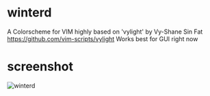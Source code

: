 # winterd
A Colorscheme for VIM highly based on 'vylight' by Vy-Shane Sin Fat  https://github.com/vim-scripts/vylight 
Works best for GUI right now

# screenshot
![winterd](https://cloud.githubusercontent.com/assets/201003/22268292/3f2bab56-e287-11e6-9c95-b10874a64e9f.png)
